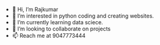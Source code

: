 - 👋 Hi, I’m Rajkumar
- 👀 I’m interested in python coding and creating websites.
- 🌱 I’m currently learning data sciece.
- 💞️ I’m looking to collaborate on projects
- 📫 Reach me at 9047773444

<!---
Rajkumar4777/Rajkumar4777 is a ✨ special ✨ repository because its `README.md` (this file) appears on your GitHub profile.
You can click the Preview link to take a look at your changes.
--->
